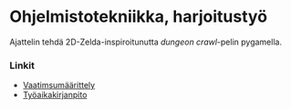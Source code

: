 # Ohjelmistotekniikka, harjoitustyö
Ajattelin tehdä 2D-Zelda-inspiroitunutta *dungeon crawl*-pelin pygamella.

### Linkit
- [Vaatimsumäärittely](https://github.com/emilkivela/ot-harjoitustyo/blob/main/dokumentaatio/vaatimusmaarittely.md)
- [Työaikakirjanpito](https://github.com/emilkivela/ot-harjoitustyo/blob/main/dokumentaatio/tyoaikakirjanpito.md)
